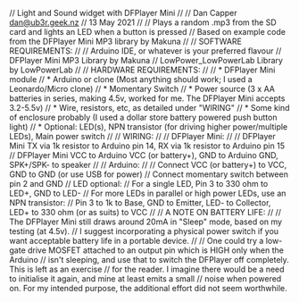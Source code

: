 // Light and Sound widget with DFPlayer Mini
//
// Dan Capper <dan@ub3r.geek.nz>
// 13 May 2021
//
// Plays a random .mp3 from the SD card and lights an LED when a button is pressed
// Based on example code from the DFPlayer Mini MP3 library by Makuna
//
// SOFTWARE REQUIREMENTS:
//
// Arduino IDE, or whatever is your preferred flavour
// DFPlayer Mini MP3 Library by Makuna
// LowPower_LowPowerLab Library by LowPowerLab
//
// HARDWARE REQUIREMENTS:
//
// * DFPlayer Mini module
// * Arduino or clone (Most anything should work; I used a Leonardo/Micro clone)
// * Momentary Switch
// * Power source (3 x AA batteries in series, making 4.5v, worked for me. The DFPlayer Mini accepts 3.2-5.5v)
// * Wire, resistors, etc, as detailed under "WIRING"
// * Some kind of enclosure probably (I used a dollar store battery powered push button light)
// * Optional: LED(s), NPN transistor (for driving higher power/multiple LEDs), Main power switch
//
// WIRING:
//
// DFPlayer Mini:
//
// DFPlayer Mini TX via 1k resistor to Arduino pin 14, RX via 1k resistor to Arduino pin 15
// DFPlayer Mini VCC to Arduino VCC (or battery+), GND to Arduino GND, SPK+/SPK- to speaker
//
// Arduino:
//
// Connect VCC (or battery+) to VCC, GND to GND (or use USB for power)
// Connect momentary switch between pin 2 and GND
// LED optional:
// For a single LED, Pin 3 to 330 ohm to LED+, GND to LED-
// For more LEDs in parallel or high power LEDs, use an NPN transistor:
// Pin 3 to 1k to Base, GND to Emitter, LED- to Collector, LED+ to 330 ohm (or as suits) to VCC
//
// A NOTE ON BATTERY LIFE:
//
// The DFPlayer Mini still draws around 20mA in "Sleep" mode, based on my testing (at 4.5v).
// I suggest incorporating a physical power switch if you want acceptable battery life in a portable device.
//
// One could try a low-gate drive MOSFET attached to an output pin which is HIGH only when the Arduino
// isn't sleeping, and use that to switch the DFPlayer off completely. This is left as an exercise
// for the reader. I imagine there would be a need to initialise it again, and mine at least emits a small 
// noise when powered on. For my intended purpose, the additional effort did not seem worthwhile.
